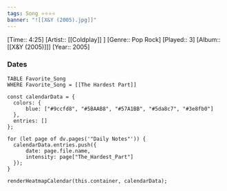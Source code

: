 ```yaml
---
tags: Song ⭐⭐⭐⭐ 
banner: "![[X&Y (2005).jpg]]"
---
```

[Time:: 4:25]
[Artist:: [[Coldplay]] ]
[Genre:: Pop Rock]
[Played:: 3]
[Album:: [[X&Y (2005)]]]
[Year:: 2005]
### Dates
````dataview
TABLE Favorite_Song
WHERE Favorite_Song = [[The Hardest Part]]
````
  ```dataviewjs
const calendarData = { 
	colors: { 
		blue: ["#9ccfd8", "#5BAAB8", "#57A1BB", "#5da8c7", "#3e8fb0"] 
	}, 
	entries: [] 
}; 

for (let page of dv.pages('"Daily Notes"')) { 
	calendarData.entries.push({ 
		date: page.file.name, 
		intensity: page["The_Hardest_Part"]
	}); 
} 

renderHeatmapCalendar(this.container, calendarData);
```
